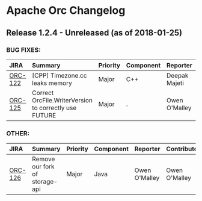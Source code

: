 
<!---
# Licensed to the Apache Software Foundation (ASF) under one
# or more contributor license agreements.  See the NOTICE file
# distributed with this work for additional information
# regarding copyright ownership.  The ASF licenses this file
# to you under the Apache License, Version 2.0 (the
# "License"); you may not use this file except in compliance
# with the License.  You may obtain a copy of the License at
#
#     http://www.apache.org/licenses/LICENSE-2.0
#
# Unless required by applicable law or agreed to in writing, software
# distributed under the License is distributed on an "AS IS" BASIS,
# WITHOUT WARRANTIES OR CONDITIONS OF ANY KIND, either express or implied.
# See the License for the specific language governing permissions and
# limitations under the License.
-->
# Apache Orc Changelog

## Release 1.2.4 - Unreleased (as of 2018-01-25)



### BUG FIXES:

| JIRA | Summary | Priority | Component | Reporter | Contributor |
|:---- |:---- | :--- |:---- |:---- |:---- |
| [ORC-122](https://issues.apache.org/jira/browse/ORC-122) | [CPP] Timezone.cc leaks memory |  Major | C++ | Deepak Majeti | Deepak Majeti |
| [ORC-125](https://issues.apache.org/jira/browse/ORC-125) | Correct OrcFile.WriterVersion to correctly use FUTURE |  Major | . | Owen O'Malley | Owen O'Malley |


### OTHER:

| JIRA | Summary | Priority | Component | Reporter | Contributor |
|:---- |:---- | :--- |:---- |:---- |:---- |
| [ORC-126](https://issues.apache.org/jira/browse/ORC-126) | Remove our fork of storage-api |  Major | Java | Owen O'Malley | Owen O'Malley |


